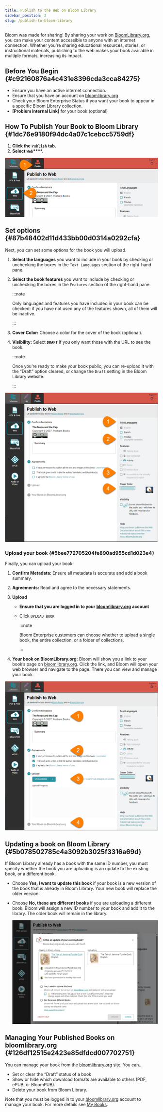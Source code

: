 ```yaml
---
title: Publish to the Web on Bloom Library
sidebar_position: 2
slug: /publish-to-bloom-library
---
```




Bloom was made for sharing! By sharing your work on [BloomLibrary.org](http://bloomlibrary.org/), you can make your content accessible to anyone with an internet connection. Whether you're sharing educational resources, stories, or instructional materials, publishing to the web makes your book available in multiple formats, increasing its impact.


## Before You Begin {#c92160876a4c431e8396cda3cca84275}

- Ensure you have an active internet connection.
- Ensure that you have an account on [bloomlibrary.org](https://bloomlibrary.org/)
- Check your Bloom Enterprise Status if you want your book to appear in a specific Bloom Library collection.
- **[Problem Internal Link]** for your book (optional)

## **How To Publish Your Book to Bloom Library** {#1dc76e9180f94dc4a07c1cebcc5759df}

1. **Click the** **`Publish`** **tab.**
2. **Select** **`Web`****.**

![](./publish-to-bloom-library.b5d0665f-66f6-4eea-86f0-711d00f7bab1.png)


## Set options {#87b48402d11d433bb00d0314a0292cfa}


Next, you can set some options for the book you will upload. 

1. **Select the languages** you want to include in your book by checking or unchecking the boxes in the `Text Languages` section of the right-hand pane.
2. **Select the book features** you want to include by checking or unchecking the boxes in the `Features` section of the right-hand pane.

	:::note
	
	Only languages and features you have included in your book can be checked: if you have not used any of the features shown, all of them will be inactive.
	
	:::
	
	

3. **Cover Color:** Choose a color for the cover of the book (optional).
4. **Visibility:** Select **`DRAFT`** if you only want those with the URL to see the book.

	:::note
	
	Once you're ready to make your book public, you can re-upload it with the “Draft” option cleared, or change the `Draft` setting in the Bloom Library website.
	
	:::
	
	


![](./publish-to-bloom-library.3287a2f4-23c9-4991-9b12-a9e2824c21b2.png)


### Upload your book {#5bee772705204fe890ad955cd1d023e4}


Finally, you can upload your book! 

1. **Confirm Metadata:** Ensure all metadata is accurate and add a book summary.
2. **Agreements:** Read and agree to the necessary statements.
3. **Upload**
	- **Ensure that you are logged in to your** [**bloomlibrary.org**](https://bloomlibrary.org/) **account**
	- Click `UPLOAD BOOK`

		:::note
		
		Bloom Enterprise customers can choose whether to upload a single book, the entire collection, or a folder of collections. 
		
		:::
		
		

4. **Your book on BloomLibrary.org:** Bloom will show you a link to your book’s page on [bloomlibrary.org](https://bloomlibrary.org/). Click the link, and Bloom will open your web browser and navigate to the page. There you can view and manage your book.

![](./publish-to-bloom-library.7037542e-15bb-432a-9c9e-1b984e9c0348.png)


## Updating a book on Bloom Library {#5b078502785c4a3092b3025f3316a69d}


If Bloom Library already has a book with the same ID number, you must specify whether the book you are uploading is an update to the existing book, or a different book. 

- Choose **Yes, I want to update this book** if your book is a new version of the book that is already in Bloom Library. Your new book will replace the older version.
- Choose **No, these are different books** if you are uploading a different book. Bloom will assign a new ID number to your book and add it to the library. The older book will remain in the library.

	![](./publish-to-bloom-library.fd20cdcd-c1b7-4994-91dd-ccb0f194e428.png)


## **Managing Your Published Books on bloomlibrary.org** {#126df12515e2423e85dfdcd007702751}


 You can manage your book from the [bloomlibrary.org](https://bloomlibrary.org/) site. You can…

- Set or clear the “Draft” status of a book
- Show or hide which download formats are available to others (PDF, ePUB, or BloomPUB).
- Delete your book from Bloom Library.

Note that you must be logged in to your [bloomlibrary.org](http://bloomlibrary.org/) account to manage your book. For more details see [My Books](/my-books). 

